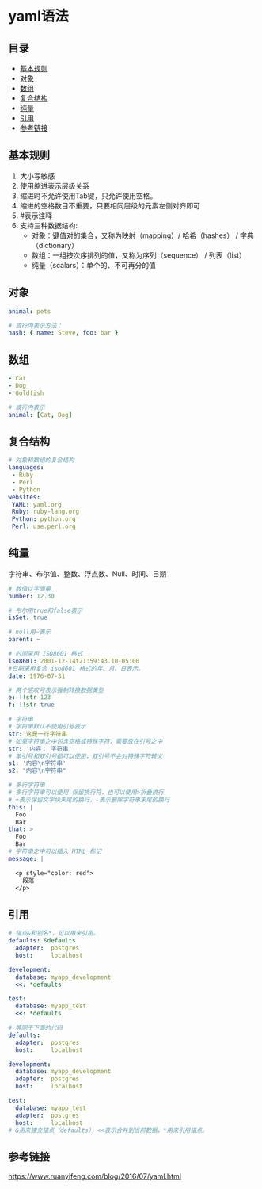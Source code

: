 # yaml语法

## 目录

<!-- vim-markdown-toc GFM -->

* [基本规则](#基本规则)
* [对象](#对象)
* [数组](#数组)
* [复合结构](#复合结构)
* [纯量](#纯量)
* [引用](#引用)
* [参考链接](#参考链接)

<!-- vim-markdown-toc -->
## 基本规则
1. 大小写敏感
2. 使用缩进表示层级关系
3. 缩进时不允许使用Tab键，只允许使用空格。
4. 缩进的空格数目不重要，只要相同层级的元素左侧对齐即可
5. \#表示注释
6. 支持三种数据结构:
   * 对象：键值对的集合，又称为映射（mapping）/ 哈希（hashes） / 字典（dictionary）
   * 数组：一组按次序排列的值，又称为序列（sequence） / 列表（list）
   * 纯量（scalars）：单个的、不可再分的值

## 对象
```yaml
animal: pets

# 或行内表示方法：
hash: { name: Steve, foo: bar } 
```

## 数组
```yaml
- Cat
- Dog
- Goldfish

# 或行内表示
animal: [Cat, Dog]
```

## 复合结构
```yaml
# 对象和数组的复合结构
languages:
 - Ruby
 - Perl
 - Python 
websites:
 YAML: yaml.org 
 Ruby: ruby-lang.org 
 Python: python.org 
 Perl: use.perl.org
```

## 纯量
字符串、布尔值、整数、浮点数、Null、时间、日期
```yaml
# 数值以字面量
number: 12.30

# 布尔用true和false表示
isSet: true

# null用~表示
parent: ~

# 时间采用 ISO8601 格式
iso8601: 2001-12-14t21:59:43.10-05:00 
#日期采用复合 iso8601 格式的年、月、日表示。
date: 1976-07-31

# 两个感叹号表示强制转换数据类型
e: !!str 123
f: !!str true

# 字符串
# 字符串默认不使用引号表示
str: 这是一行字符串
# 如果字符串之中包含空格或特殊字符，需要放在引号之中
str: '内容： 字符串'
# 单引号和双引号都可以使用，双引号不会对特殊字符转义
s1: '内容\n字符串'
s2: "内容\n字符串"

# 多行字符串
# 多行字符串可以使用|保留换行符，也可以使用>折叠换行
# +表示保留文字块末尾的换行，-表示删除字符串末尾的换行
this: |
  Foo
  Bar
that: >
  Foo
  Bar
# 字符串之中可以插入 HTML 标记
message: |

  <p style="color: red">
    段落
  </p>
```

## 引用
```yaml
# 锚点&和别名*，可以用来引用。
defaults: &defaults
  adapter:  postgres
  host:     localhost

development:
  database: myapp_development
  <<: *defaults

test:
  database: myapp_test
  <<: *defaults

# 等同于下面的代码
defaults:
  adapter:  postgres
  host:     localhost

development:
  database: myapp_development
  adapter:  postgres
  host:     localhost

test:
  database: myapp_test
  adapter:  postgres
  host:     localhost
# &用来建立锚点（defaults），<<表示合并到当前数据，*用来引用锚点。
```

## 参考链接
<https://www.ruanyifeng.com/blog/2016/07/yaml.html>
